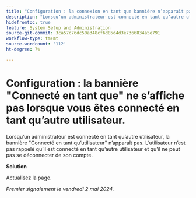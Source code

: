 ```yaml
---
title: "Configuration : la connexion en tant que bannière n’apparaît pas lorsqu’elle est connectée en tant qu’autre utilisateur."
description: "Lorsqu’un administrateur est connecté en tant qu’autre utilisateur, la bannière Connecté en tant que n’apparaît pas. L’utilisateur n’est pas rappelé qu’il est connecté en tant qu’autre utilisateur et qu’il ne peut pas se déconnecter de son compte."
hidefromtoc: true
feature: System Setup and Administration
source-git-commit: 3ca57c76dc50a348cf6d85d4d3e7366834a5e791
workflow-type: tm+mt
source-wordcount: '112'
ht-degree: 7%

---
```



# Configuration : la bannière &quot;Connecté en tant que&quot; ne s’affiche pas lorsque vous êtes connecté en tant qu’autre utilisateur.

Lorsqu’un administrateur est connecté en tant qu’autre utilisateur, la bannière &quot;Connecté en tant qu’utilisateur&quot; n’apparaît pas. L’utilisateur n’est pas rappelé qu’il est connecté en tant qu’autre utilisateur et qu’il ne peut pas se déconnecter de son compte.

**Solution**

Actualisez la page.

_Premier signalement le vendredi 2 mai 2024._
